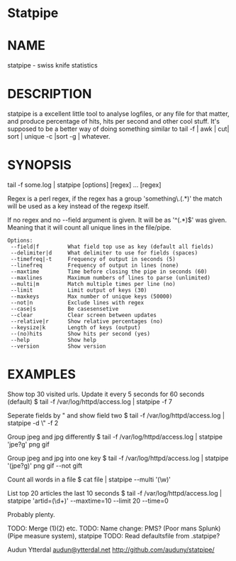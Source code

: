 # Statpipe

<some nice video here>

# NAME

statpipe - swiss knife statistics

# DESCRIPTION

statpipe is a excellent little tool to analyse logfiles, or any file
for that matter, and produce percentage of hits, hits per second and
other cool stuff.
It's supposed to be a better way of doing something similar to
tail -f | awk | cut| sort | unique  -c |sort -g | whatever.

# SYNOPSIS

tail -f some.log  | statpipe \[options\] \[regex\] ... \[regex\]

Regex is a perl regex, if the regex has a group 'something\\.(.\*)' the
match will be used as a key instead of the regexp itself.

If no regex and no --field argument is given. It will be as '^(.\*)$' was given.
Meaning that it will count all unique lines in the file/pipe.

    Options:
     --field|f         What field top use as key (default all fields)
     --delimiter|d     What delimiter to use for fields (spaces)
     --timefreq|-t     Frequency of output in seconds (5)
     --linefreq        Frequency of output in lines (none)
     --maxtime         Time before closing the pipe in seconds (60)
     --maxlines        Maximum numbers of lines to parse (unlimited)
     --multi|m         Match multiple times per line (no)
     --limit           Limit output of keys (30)
     --maxkeys         Max number of unique keys (50000)
     --not|n           Exclude lines with regex
     --case|s          Be casesensetive
     --clear           Clear screen between updates
     --relative|r      Show relative percentages (no)
     --keysize|k       Length of keys (output)
     --(no)hits        Show hits per second (yes)
     --help            Show help
     --version         Show version

# EXAMPLES

Show top 30 visited urls. Update it every 5 seconds for 60 seconds (default)
 $ tail -f /var/log/httpd/access.log | statpipe -f 7

Seperate fields by " and show field two
 $ tail -f /var/log/httpd/access.log | statpipe -d \\" -f 2

Group jpeg and jpg differently
 $ tail -f /var/log/httpd/access.log | statpipe 'jpe?g' png gif

Group jpeg and jpg into one key
 $ tail -f /var/log/httpd/access.log | statpipe '(jpe?g)' png gif --not gift

Count all words in a file
 $ cat file | statpipe --multi '(\\w)'

List top 20 articles the last 10 seconds
 $ tail -f /var/log/httpd/access.log | statpipe 'artid=(\\d+)' --maxtime=10 --limit 20 --time=0

Probably plenty.

TODO: Merge ($1) ($2) etc.
TODO: Name change: PMS? (Poor mans Splunk) (Pipe measure system), statpipe
TODO: Read defaultsfile from .statpipe?

Audun Ytterdal <audun@ytterdal.net>
http://github.com/auduny/statpipe/
